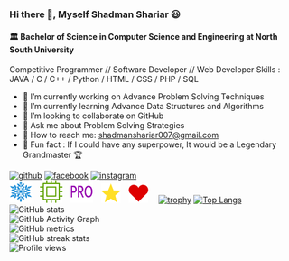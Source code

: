 ### Hi there 👋, Myself Shadman Shariar 😃
#### 🏛 Bachelor of Science in Computer Science and Engineering at North South University
Competitive Programmer // Software Developer // Web Developer
Skills : JAVA / C / C++ / Python / HTML / CSS / PHP / SQL
- 🥇 I’m currently working on Advance Problem Solving Techniques 
- 🥇 I’m currently learning Advance Data Structures and Algorithms 
- 🥇 I’m looking to collaborate on GitHub 
- 🥇 Ask me about Problem Solving Strategies 
- 🥇 How to reach me: shadmanshariar007@gmail.com
- 🥇 Fun fact : If I could have any superpower, It would be a Legendary Grandmaster 🏆

[<img src='https://cdn.jsdelivr.net/npm/simple-icons@3.0.1/icons/github.svg' alt='github' height='40'>](https://github.com/ShadmanShariar)  [<img src='https://cdn.jsdelivr.net/npm/simple-icons@3.0.1/icons/facebook.svg' alt='facebook' height='40'>](https://www.facebook.com/shadman.shahriar.007)  [<img src='https://cdn.jsdelivr.net/npm/simple-icons@3.0.1/icons/instagram.svg' alt='instagram' height='40'>](https://www.instagram.com/shadman_shariar/)  
<a href='https://archiveprogram.github.com/'><img src='https://raw.githubusercontent.com/acervenky/animated-github-badges/master/assets/acbadge.gif' width='40' height='40'></a> <a href='https://docs.github.com/en/developers'><img src='https://raw.githubusercontent.com/acervenky/animated-github-badges/master/assets/devbadge.gif' width='40' height='40'></a> <a href='https://github.com/pricing'><img src='https://raw.githubusercontent.com/acervenky/animated-github-badges/master/assets/pro.gif' width='40' height='40'></a> <a href='https://stars.github.com/'><img src='https://raw.githubusercontent.com/acervenky/animated-github-badges/master/assets/starbadge.gif' width='35' height='35'></a> <a href='https://docs.github.com/en/github/supporting-the-open-source-community-with-github-sponsors'><img src='https://raw.githubusercontent.com/acervenky/animated-github-badges/master/assets/sponsorbadge.gif' width='35' height='35'></a> 
[![trophy](https://github-profile-trophy.vercel.app/?username=ShadmanShariar)](https://github.com/ryo-ma/github-profile-trophy)
[![Top Langs](https://github-readme-stats.vercel.app/api/top-langs/?username=ShadmanShariar)](https://github.com/anuraghazra/github-readme-stats)
![GitHub stats](https://github-readme-stats.vercel.app/api?username=ShadmanShariar&show_icons=true&count_private=true)  
![GitHub Activity Graph](https://activity-graph.herokuapp.com/graph?username=ShadmanShariar)  
![GitHub metrics](https://metrics.lecoq.io/ShadmanShariar)  
![GitHub streak stats](https://github-readme-streak-stats.herokuapp.com/?user=ShadmanShariar)  
![Profile views](https://gpvc.arturio.dev/ShadmanShariar)
